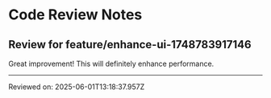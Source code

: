 # Code Review Notes

## Review for feature/enhance-ui-1748783917146

Great improvement! This will definitely enhance performance.

---
Reviewed on: 2025-06-01T13:18:37.957Z